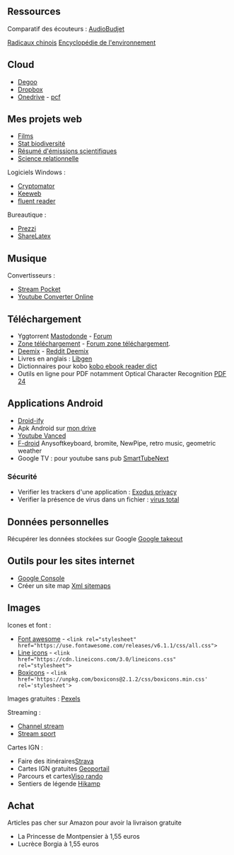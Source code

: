 ## Ressources 

Comparatif des écouteurs : [AudioBudjet](https://audiobudget.com/leaderboard/iem)

[Radicaux chinois](https://ltl-chinois.fr/radicaux-chinois/)
[Encyclopédie de l'environnement](https://www.encyclopedie-environnement.org/)

## Cloud

* [Degoo](https://degoo.com/me)
* [Dropbox](https://www.dropbox.com/home)
* [Onedrive](https://onedrive.live.com/) - [pcf](https://1drv.ms/u/s!AspuhuUoPUPAsTa__o93SsJf809b?e=QabtZZ)
    
## Mes projets web

* [Films](https://gdemare.shinyapps.io/movie_dashboard/)
* [Stat biodiversité](https://raw.githack.com/gdemare/projet/master/ecologie/biodiversite.html)
* [Résumé d'émissions scientifiques](https://taxonomie.github.io/)
* [Science relationnelle](https://raw.githack.com/gdemare/science/master/index.html)

Logiciels Windows :
* [Cryptomator](https://cryptomator.org/downloads/)
* [Keeweb](https://keeweb.info/)
* [fluent reader](https://github.com/yang991178/fluent-reader/releases)

Bureautique :
* [Prezzi](https://prezi.com/fr/)
* [ShareLatex](https://fr.sharelatex.com)

## Musique

Convertisseurs :
* [Stream Pocket](http://streampocket.net/)
* [Youtube Converter Online](https://clouddownloader.net)

## Téléchargement

* Yggtorrent [Mastodonde](https://mamot.fr/@YggTorrent) - [Forum](https://yggland.fr/)
* [Zone téléchargement](https://zone-telechargement.cam/) - [Forum zone téléchargement](https://www.forumzt.com/).
* [Deemix](https://www.reddit.com/r/deemix/) - [Reddit Deemix](https://www.reddit.com/r/deemix/)
* Livres en anglais : [Libgen](http://libgen.rs/)
* Dictionnaires pour kobo [kobo ebook reader dict](https://github.com/BoboTiG/ebook-reader-dict)
* Outils en ligne pour PDF notamment Optical Character Recognition [PDF 24](https://tools.pdf24.org/fr/)

## Applications Android

* [Droid-ify](https://f-droid.org/en/packages/com.looker.droidify/)
* Apk Android sur [mon drive](https://onedrive.live.com/?id=C0433D28E5866ECA%216326&cid=C0433D28E5866ECA)
* [Youtube Vanced](https://vancedapp.com/)
* [F-droid](https://f-droid.org/)
Anysoftkeyboard, bromite, NewPipe, retro music, geometric weather
* Google TV : pour youtube sans pub [SmartTubeNext](https://github.com/yuliskov/SmartTubeNext#readme)

### Sécurité

* Verifier les trackers d'une application : [Exodus privacy](https://reports.exodus-privacy.eu.org/fr/)
* Verifier la présence de virus dans un fichier : [virus total](https://www.virustotal.com/)

## Données personnelles

Récupérer les données stockées sur Google [Google takeout](takeout.google.com/settings/takeout)

## Outils pour les sites internet

* [Google Console](https://search.google.com/search-console)
* Créer un site map [Xml sitemaps](https://www.xml-sitemaps.com/)

## Images

Icones et font :
* [Font awesome](https://fontawesome.com/) - `<link rel="stylesheet" href="https://use.fontawesome.com/releases/v6.1.1/css/all.css">`
* [Line icons](https://lineicons.com/icons/?type=free) - `<link href="https://cdn.lineicons.com/3.0/lineicons.css" rel="stylesheet">`
* [Boxicons](https://boxicons.com/) - `<link href='https://unpkg.com/boxicons@2.1.2/css/boxicons.min.css' rel='stylesheet'>`

Images gratuites : [Pexels](https://www.pexels.com/)

Streaming :

* [Channel stream](http://channelstream.club/)
* [Stream sport](https://www.streamonsport.info/)

Cartes IGN :

* Faire des itinéraires[Strava](https://www.strava.com/)
* Cartes IGN gratuites [Geoportail](https://www.geoportail.gouv.fr/carte) 
* Parcours et cartes[Viso rando](https://www.visorando.com/)
* Sentiers de légende [Hikamp](http://www.hikamp.com/)

## Achat

Articles pas cher sur Amazon pour avoir la livraison gratuite
* La Princesse de Montpensier à 1,55 euros
* Lucrèce Borgia à 1,55 euros

